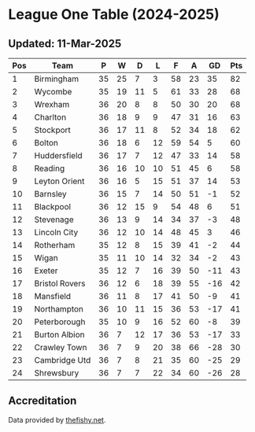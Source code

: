 # League One Table (2024-2025)
## Updated: 11-Mar-2025

| Pos | Team | P | W | D | L | F | A | GD | Pts |
| --- | --- | --- | --- | --- | --- | --- | --- | --- | --- |
| 1 | Birmingham | 35 | 25 | 7 | 3 | 58 | 23 | 35 | 82 |
| 2 | Wycombe | 35 | 19 | 11 | 5 | 61 | 33 | 28 | 68 |
| 3 | Wrexham | 36 | 20 | 8 | 8 | 50 | 30 | 20 | 68 |
| 4 | Charlton | 36 | 18 | 9 | 9 | 47 | 31 | 16 | 63 |
| 5 | Stockport | 36 | 17 | 11 | 8 | 52 | 34 | 18 | 62 |
| 6 | Bolton | 36 | 18 | 6 | 12 | 59 | 54 | 5 | 60 |
| 7 | Huddersfield | 36 | 17 | 7 | 12 | 47 | 33 | 14 | 58 |
| 8 | Reading | 36 | 16 | 10 | 10 | 51 | 45 | 6 | 58 |
| 9 | Leyton Orient | 36 | 16 | 5 | 15 | 51 | 37 | 14 | 53 |
| 10 | Barnsley | 36 | 15 | 7 | 14 | 50 | 51 | -1 | 52 |
| 11 | Blackpool | 36 | 12 | 15 | 9 | 54 | 48 | 6 | 51 |
| 12 | Stevenage | 36 | 13 | 9 | 14 | 34 | 37 | -3 | 48 |
| 13 | Lincoln City | 36 | 12 | 10 | 14 | 48 | 45 | 3 | 46 |
| 14 | Rotherham | 35 | 12 | 8 | 15 | 39 | 41 | -2 | 44 |
| 15 | Wigan | 35 | 11 | 10 | 14 | 32 | 34 | -2 | 43 |
| 16 | Exeter | 35 | 12 | 7 | 16 | 39 | 50 | -11 | 43 |
| 17 | Bristol Rovers | 36 | 12 | 6 | 18 | 39 | 55 | -16 | 42 |
| 18 | Mansfield | 36 | 11 | 8 | 17 | 41 | 50 | -9 | 41 |
| 19 | Northampton | 36 | 10 | 11 | 15 | 36 | 53 | -17 | 41 |
| 20 | Peterborough | 35 | 10 | 9 | 16 | 52 | 60 | -8 | 39 |
| 21 | Burton Albion | 36 | 7 | 12 | 17 | 36 | 53 | -17 | 33 |
| 22 | Crawley Town | 36 | 7 | 9 | 20 | 38 | 66 | -28 | 30 |
| 23 | Cambridge Utd | 36 | 7 | 8 | 21 | 35 | 60 | -25 | 29 |
| 24 | Shrewsbury | 36 | 7 | 7 | 22 | 34 | 60 | -26 | 28 |

## Accreditation 

Data provided by [thefishy.net](https://www.thefishy.net/).